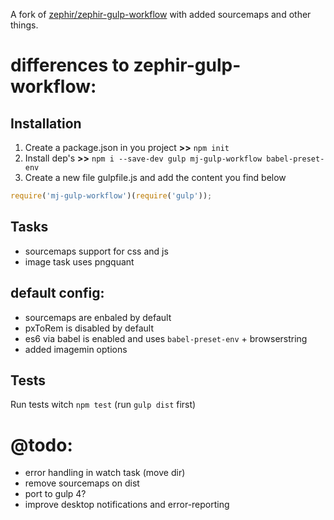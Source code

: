 A fork of [zephir/zephir-gulp-workflow](https://github.com/zephir/zephir-gulp-workflow) with added sourcemaps and other things.

# differences to zephir-gulp-workflow:

## Installation

1. Create a package.json in you project **>>** `npm init`
2. Install dep's **>>** `npm i --save-dev gulp mj-gulp-workflow babel-preset-env`
3. Create a new file gulpfile.js and add the content you find below

```js
require('mj-gulp-workflow')(require('gulp'));
```

## Tasks
- sourcemaps support for css and js
- image task uses pngquant

## default config:

- sourcemaps are enbaled by default
- pxToRem is disabled by default
- es6 via babel is enabled and uses `babel-preset-env` + browserstring
- added imagemin options


## Tests

Run tests witch `npm test` (run `gulp dist` first)

# @todo:
- error handling in watch task (move dir)
- remove sourcemaps on dist
- port to gulp 4?
- improve desktop notifications and error-reporting
